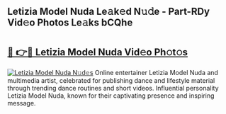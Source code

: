 ## Letizia Model Nuda Le𝚊k𝚎d N𝚞𝚍e - Part-RDy Vid𝚎o Photos Le𝚊ks bCQhe

# <h2><a href="http://fbf4o7u.evod.top/?m=Letizia+Model+Nuda">🔗 👉🔴 Letizia Model Nuda Vid𝚎o Ph𝚘t𝚘s</a></h2>

[![Letizia Model Nuda N𝚞d𝚎s](https://i.imgur.com/8V9OHl7.gif)](http://fbf4o7u.evod.top/?m=Letizia+Model+Nuda)
Online entertainer Letizia Model Nuda and multimedia artist, celebrated for publishing dance and lifestyle material through trending dance routines and short videos. Influential personality Letizia Model Nuda, known for their captivating presence and inspiring message. 
